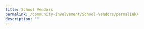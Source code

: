 ```yaml
---
title: School Vendors
permalink: /community-involvement/School-Vendors/permalink/
description: ""
---
```

